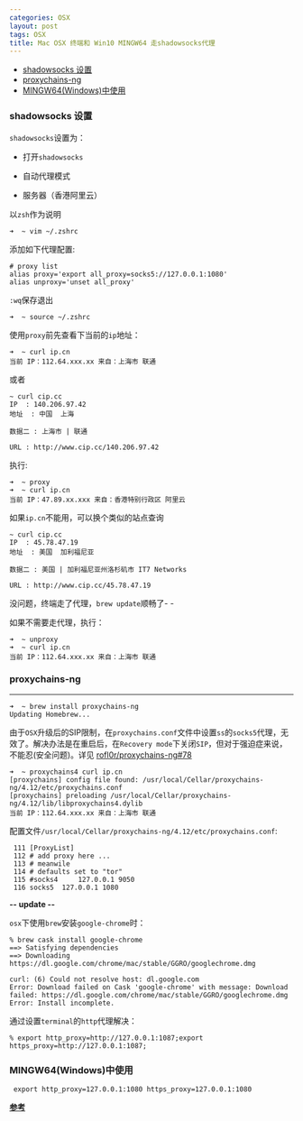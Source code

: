 ```yaml
---
categories: OSX
layout: post
tags: OSX
title: Mac OSX 终端和 Win10 MINGW64 走shadowsocks代理
---
```


-   [shadowsocks 设置](#shadowsocks-设置)
-   [proxychains-ng](#proxychains-ng)
-   [MINGW64(Windows)中使用](#mingw64windows中使用)

### shadowsocks 设置

`shadowsocks`设置为：

-   打开`shadowsocks`

-   自动代理模式
-   服务器（香港阿里云）

以`zsh`作为说明

``` {.shell}
➜  ~ vim ~/.zshrc 
```

添加如下代理配置:

``` {.shell}
# proxy list
alias proxy='export all_proxy=socks5://127.0.0.1:1080'
alias unproxy='unset all_proxy'
```

`:wq`保存退出

    ➜  ~ source ~/.zshrc

使用`proxy`前先查看下当前的`ip`地址：

    ➜  ~ curl ip.cn
    当前 IP：112.64.xxx.xx 来自：上海市 联通

或者

    ~ curl cip.cc
    IP  : 140.206.97.42
    地址  : 中国  上海

    数据二 : 上海市 | 联通

    URL : http://www.cip.cc/140.206.97.42

执行:

    ➜  ~ proxy
    ➜  ~ curl ip.cn
    当前 IP：47.89.xx.xxx 来自：香港特别行政区 阿里云

如果`ip.cn`不能用，可以换个类似的站点查询

    ~ curl cip.cc
    IP  : 45.78.47.19
    地址  : 美国  加利福尼亚

    数据二 : 美国 | 加利福尼亚州洛杉矶市 IT7 Networks

    URL : http://www.cip.cc/45.78.47.19

没问题，终端走了代理，`brew update`顺畅了- -

如果不需要走代理，执行：

    ➜  ~ unproxy   
    ➜  ~ curl ip.cn
    当前 IP：112.64.xxx.xx 来自：上海市 联通

### proxychains-ng

------------------------------------------------------------------------

    ➜  ~ brew install proxychains-ng
    Updating Homebrew...

由于`OSX`升级后的SIP限制，在`proxychains.conf`文件中设置`ss`的`socks5`代理，无效了。解决办法是在重启后，在`Recovery mode`下关闭`SIP`，但对于强迫症来说，不能忍(安全问题)。详见
[rofl0r/proxychains-ng\#78](https://github.com/rofl0r/proxychains-ng/issues/78)

    ➜  ~ proxychains4 curl ip.cn
    [proxychains] config file found: /usr/local/Cellar/proxychains-ng/4.12/etc/proxychains.conf
    [proxychains] preloading /usr/local/Cellar/proxychains-ng/4.12/lib/libproxychains4.dylib
    当前 IP：112.64.xxx.xx 来自：上海市 联通

配置文件`/usr/local/Cellar/proxychains-ng/4.12/etc/proxychains.conf`:

     111 [ProxyList]
     112 # add proxy here ...
     113 # meanwile
     114 # defaults set to "tor"
     115 #socks4     127.0.0.1 9050
     116 socks5  127.0.0.1 1080

**-- update --**

`osx`下使用`brew`安装`google-chrome`时：

    % brew cask install google-chrome
    ==> Satisfying dependencies
    ==> Downloading https://dl.google.com/chrome/mac/stable/GGRO/googlechrome.dmg

    curl: (6) Could not resolve host: dl.google.com
    Error: Download failed on Cask 'google-chrome' with message: Download failed: https://dl.google.com/chrome/mac/stable/GGRO/googlechrome.dmg
    Error: Install incomplete.

通过设置`terminal`的`http`代理解决：

    % export http_proxy=http://127.0.0.1:1087;export https_proxy=http://127.0.0.1:1087;

### MINGW64(Windows)中使用

     export http_proxy=127.0.0.1:1080 https_proxy=127.0.0.1:1080

[**参考**](https://github.com/mrdulin/blog/issues/18)
